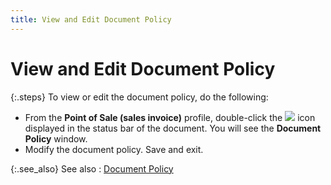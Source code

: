 ```yaml
---
title: View and Edit Document Policy
---
```


# View and Edit Document Policy


{:.steps}
To view or edit the document policy, do the  following:

- From the **Point of Sale (sales invoice)** profile,  double-click the ![]({{site.pos_baseurl}}/img/pos_document_policy_icon.gif) icon displayed in the status bar of the  document. You will see the **Document Policy**  window.
- Modify the  document policy. Save and exit.



{:.see_also}
See also
: [Document  Policy]({{site.pos_baseurl}}/misc/document_policy_document_information_pos_content.html)
